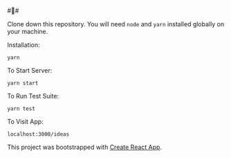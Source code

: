 #🚀#

Clone down this repository. You will need `node` and `yarn` installed globally on your machine.  

Installation:

`yarn`  

To Start Server:

`yarn start`  

To Run Test Suite:  

`yarn test`  

To Visit App:

`localhost:3000/ideas`  

This project was bootstrapped with [Create React App](https://github.com/facebook/create-react-app).

